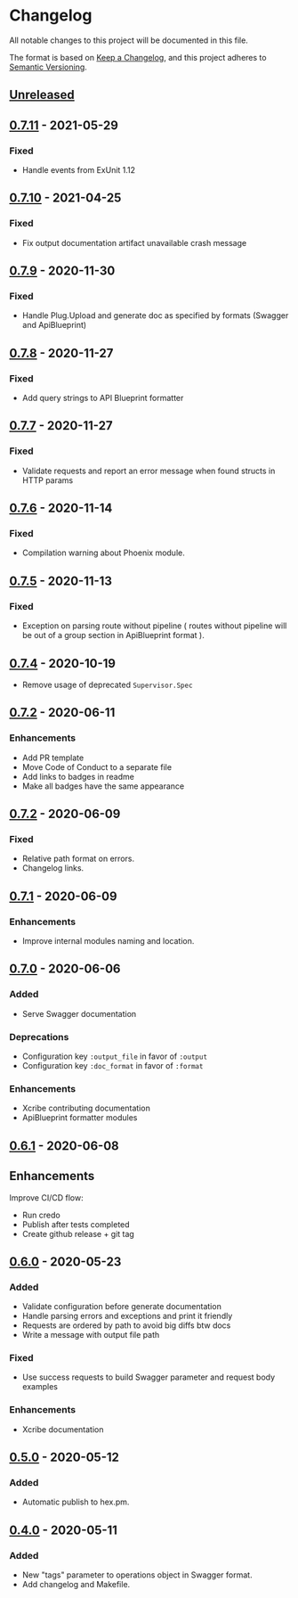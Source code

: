 # Changelog

All notable changes to this project will be documented in this file.

The format is based on [Keep a Changelog](https://keepachangelog.com/en/1.0.0/),
and this project adheres to [Semantic Versioning](https://semver.org/spec/v2.0.0.html).

## [Unreleased]

## [0.7.11] - 2021-05-29

### Fixed

- Handle events from ExUnit 1.12

## [0.7.10] - 2021-04-25

### Fixed

- Fix output documentation artifact unavailable crash message

## [0.7.9] - 2020-11-30

### Fixed

- Handle Plug.Upload and generate doc as specified by formats (Swagger and ApiBlueprint)

## [0.7.8] - 2020-11-27

### Fixed

- Add query strings to API Blueprint formatter

## [0.7.7] - 2020-11-27

### Fixed

- Validate requests and report an error message when found structs in HTTP params

## [0.7.6] - 2020-11-14

### Fixed

- Compilation warning about Phoenix module.

## [0.7.5] - 2020-11-13

### Fixed

- Exception on parsing route without pipeline ( routes without pipeline will be out of a group section in ApiBlueprint format ).

## [0.7.4] - 2020-10-19

- Remove usage of deprecated `Supervisor.Spec`

## [0.7.2] - 2020-06-11

### Enhancements

- Add PR template
- Move Code of Conduct to a separate file
- Add links to badges in readme
- Make all badges have the same appearance

## [0.7.2] - 2020-06-09

### Fixed

- Relative path format on errors.
- Changelog links.

## [0.7.1] - 2020-06-09

### Enhancements

- Improve internal modules naming and location.

## [0.7.0] - 2020-06-06

### Added

- Serve Swagger documentation

### Deprecations

- Configuration key `:output_file` in favor of `:output`
- Configuration key `:doc_format` in favor of `:format`

### Enhancements

- Xcribe contributing documentation
- ApiBlueprint formatter modules

## [0.6.1] - 2020-06-08

## Enhancements

Improve CI/CD flow:

- Run credo
- Publish after tests completed
- Create github release + git tag

## [0.6.0] - 2020-05-23

### Added

- Validate configuration before generate documentation
- Handle parsing errors and exceptions and print it friendly
- Requests are ordered by path to avoid big diffs btw docs
- Write a message with output file path

### Fixed

- Use success requests to build Swagger parameter and request body examples

### Enhancements

- Xcribe documentation

## [0.5.0] - 2020-05-12

### Added

- Automatic publish to hex.pm.

## [0.4.0] - 2020-05-11

### Added

- New "tags" parameter to operations object in Swagger format.
- Add changelog and Makefile.

[unreleased]: https://github.com/Finbits/xcribe/compare/v0.7.11...master
[0.7.11]: https://github.com/Finbits/xcribe/compare/v0.7.10...v0.7.11
[0.7.10]: https://github.com/Finbits/xcribe/compare/v0.7.9...v0.7.10
[0.7.9]: https://github.com/Finbits/xcribe/compare/v0.7.8...v0.7.9
[0.7.8]: https://github.com/Finbits/xcribe/compare/v0.7.7...v0.7.8
[0.7.7]: https://github.com/Finbits/xcribe/compare/v0.7.6...v0.7.7
[0.7.6]: https://github.com/Finbits/xcribe/compare/v0.7.5...v0.7.6
[0.7.5]: https://github.com/Finbits/xcribe/compare/v0.7.4...v0.7.5
[0.7.4]: https://github.com/Finbits/xcribe/compare/v0.7.3...v0.7.4
[0.7.3]: https://github.com/Finbits/xcribe/compare/v0.7.2...v0.7.3
[0.7.2]: https://github.com/Finbits/xcribe/compare/v0.7.1...v0.7.2
[0.7.1]: https://github.com/Finbits/xcribe/compare/v0.7.0...v0.7.1
[0.7.0]: https://github.com/Finbits/xcribe/compare/v0.6.1...v0.7.0
[0.6.1]: https://github.com/Finbits/xcribe/compare/0.6.0...v0.6.1
[0.6.0]: https://github.com/Finbits/xcribe/compare/0.5.0...0.6.0
[0.5.0]: https://github.com/Finbits/xcribe/compare/0.4.0...0.5.0
[0.4.0]: https://github.com/Finbits/xcribe/compare/0.3.0...0.4.0
